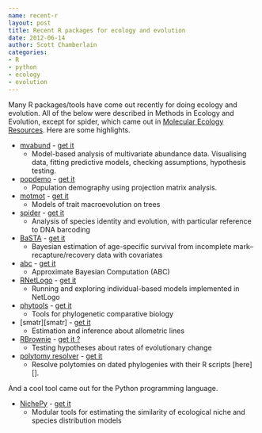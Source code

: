 ```yaml
---
name: recent-r
layout: post
title: Recent R packages for ecology and evolution
date: 2012-06-14
author: Scott Chamberlain
categories:
- R
- python
- ecology
- evolution
---
```


Many R packages/tools have come out recently for doing ecology and evolution. All of the below were described in Methods in Ecology and Evolution, except for spider, which came out in [Molecular Ecology Resources][mer]. Here are some highlights.

+ [mvabund][mvabund] - [get it](http://cran.r-project.org/web/packages/mvabund/index.html)
	+ Model-based analysis of multivariate abundance data. Visualising data, fitting predictive models, checking assumptions, hypothesis testing.
+ [popdemo][popdemo] - [get it](http://cran.r-project.org/web/packages/popdemo/index.html)
	+ Population demography using projection matrix analysis. 
+ [motmot][motmot] - [get it](http://cran.r-project.org/web/packages/motmot/index.html)
	+ Models of trait macroevolution on trees
+ [spider][spider] - [get it](http://cran.r-project.org/web/packages/spider/index.html)
	+ Analysis of species identity and evolution, with particular reference to DNA barcoding
+ [BaSTA][BaSTA] - [get it](http://cran.r-project.org/web/packages/BaSTA/index.html)
	+ Bayesian estimation of age-specific survival from incomplete mark–recapture/recovery data with covariates
+ [abc][abc] - [get it](http://cran.r-project.org/web/packages/abc/index.html)
	+ Approximate Bayesian Computation (ABC)
+ [RNetLogo][RNetLogo] - [get it](http://cran.r-project.org/web/packages/RNetLogo/index.html)
	+ Running and exploring individual-based models implemented in NetLogo
+ [phytools][phytools] - [get it](http://cran.r-project.org/web/packages/phytools/index.html)
	+ Tools for phylogenetic comparative biology
+ [smatr][smatr] - [get it](http://cran.r-project.org/web/packages/smatr/index.html)
	+ Estimation and inference about allometric lines
+ [RBrownie][brown] - [get it ?](http://www.brianomeara.info/tutorials/brownie)
	+ Testing hypotheses about rates of evolutionary change
+ [polytomy resolver][poly] - [get it](http://onlinelibrary.wiley.com/doi/10.1111/j.2041-210X.2011.00103.x/suppinfo)
	+ Resolve polytomies on dated phylogenies with their R scripts [here][].

And a cool tool came out for the Python programming language. 

+ [NichePy][NichePy] - [get it](https://github.com/bastodian/NichePy)
	+ Modular tools for estimating the similarity of ecological niche and species distribution models

[mvabund]: http://onlinelibrary.wiley.com/doi/10.1111/j.2041-210X.2012.00190.x/abstract
[popdemo]: http://onlinelibrary.wiley.com/doi/10.1111/j.2041-210X.2012.00222.x/abstract
[motmot]: http://onlinelibrary.wiley.com/doi/10.1111/j.2041-210X.2011.00132.x/abstract
[spider]: http://onlinelibrary.wiley.com/doi/10.1111/j.1755-0998.2011.03108.x/abstract?deniedAccessCustomisedMessage=&userIsAuthenticated=false
[BaSTA]: http://onlinelibrary.wiley.com/doi/10.1111/j.2041-210X.2012.00186.x/abstract
[abc]: http://onlinelibrary.wiley.com/doi/10.1111/j.2041-210X.2011.00179.x/abstract
[RNetLogo]: http://onlinelibrary.wiley.com/doi/10.1111/j.2041-210X.2011.00180.x/abstract
[phytools]: http://onlinelibrary.wiley.com/doi/10.1111/j.2041-210X.2011.00169.x/abstract
[smatr3]: http://onlinelibrary.wiley.com/doi/10.1111/j.2041-210X.2011.00153.x/abstract
[brown]: http://onlinelibrary.wiley.com/doi/10.1111/j.2041-210X.2011.00112.x/abstract
[poly]: http://onlinelibrary.wiley.com/doi/10.1111/j.2041-210X.2011.00103.x/abstract
[NichePy]: http://onlinelibrary.wiley.com/doi/10.1111/j.2041-210X.2011.00184.x/abstract
[mer]: http://onlinelibrary.wiley.com/journal/10.1111/(ISSN)1755-0998